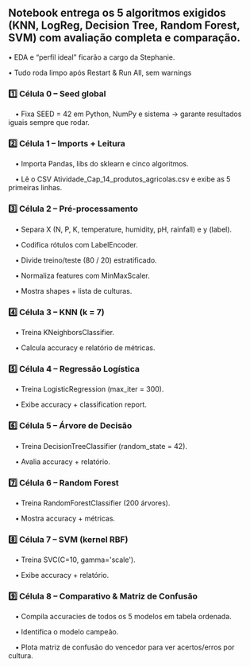 ## Notebook entrega os 5 algoritmos exigidos (KNN, LogReg, Decision Tree, Random Forest, SVM) com avaliação completa e comparação.

•⁠  ⁠EDA e “perfil ideal” ficarão a cargo da Stephanie.

•⁠  ⁠Tudo roda limpo após Restart & Run All, sem warnings

### 1️⃣ Célula 0 – Seed global
 • Fixa SEED = 42 em Python, NumPy e sistema → garante resultados iguais sempre que rodar.

### 2️⃣ Célula 1 – Imports + Leitura
 • Importa Pandas, libs do sklearn e cinco algoritmos.
 
 • Lê o CSV Atividade_Cap_14_produtos_agricolas.csv e exibe as 5 primeiras linhas.

### 3️⃣ Célula 2 – Pré-processamento

 • Separa X (N, P, K, temperature, humidity, pH, rainfall) e y (label).
 
 • Codifica rótulos com LabelEncoder.
 
 • Divide treino/teste (80 / 20) estratificado.
 
 • Normaliza features com MinMaxScaler.
 
 • Mostra shapes + lista de culturas.

### 4️⃣ Célula 3 – KNN (k = 7)

 • Treina KNeighborsClassifier.
 
 • Calcula accuracy e relatório de métricas.

### 5️⃣ Célula 4 – Regressão Logística

 • Treina LogisticRegression (max_iter = 300).
 
 • Exibe accuracy + classification report.

### 6️⃣ Célula 5 – Árvore de Decisão

 • Treina DecisionTreeClassifier (random_state = 42).
 
 • Avalia accuracy + relatório.

### 7️⃣ Célula 6 – Random Forest

 • Treina RandomForestClassifier (200 árvores).
 
 • Mostra accuracy + métricas.

### 8️⃣ Célula 7 – SVM (kernel RBF)

 • Treina SVC(C=10, gamma='scale').
 
 • Exibe accuracy + relatório.

### 9️⃣ Célula 8 – Comparativo & Matriz de Confusão

 • Compila accuracies de todos os 5 modelos em tabela ordenada.
 
 • Identifica o modelo campeão.
 
 • Plota matriz de confusão do vencedor para ver acertos/erros por cultura.
